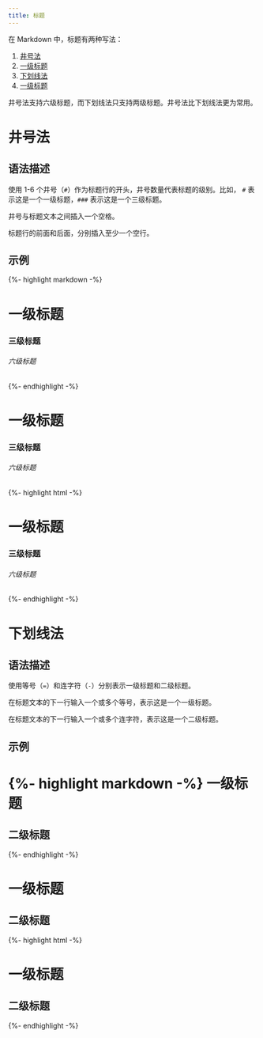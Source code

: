 ```yaml
---
title: 标题
---
```


在 Markdown 中，标题有两种写法：
1. [井号法](#井号法)
2. [一级标题](#一级标题)
3. [下划线法](#下划线法)
4. [一级标题](#一级标题-1)

井号法支持六级标题，而下划线法只支持两级标题。井号法比下划线法更为常用。

# 井号法

## 语法描述

使用 1-6 个井号（```#```）作为标题行的开头，井号数量代表标题的级别。比如， ```#``` 表示这是一个一级标题，```###``` 表示这是一个三级标题。

井号与标题文本之间插入一个空格。

标题行的前面和后面，分别插入至少一个空行。

## 示例

{%- highlight markdown -%}
# 一级标题

### 三级标题

###### 六级标题
{%- endhighlight -%}

<div class="exmp">
  <div class="exmp-container">
    <h1>一级标题</h1>
    <h3>三级标题</h3>
    <h6>六级标题</h6>
  </div>
</div>

{%- highlight html -%}
<h1>一级标题</h1>
<h3>三级标题</h3>
<h6>六级标题</h6>
{%- endhighlight -%}

# 下划线法

## 语法描述

使用等号（```=```）和连字符（```-```）分别表示一级标题和二级标题。

在标题文本的下一行输入一个或多个等号，表示这是一个一级标题。

在标题文本的下一行输入一个或多个连字符，表示这是一个二级标题。

## 示例

{%- highlight markdown -%}
一级标题
=======

二级标题
-------
{%- endhighlight -%}

<div class="exmp">
  <div class="exmp-container">
    <h1>一级标题</h1>
    <h2>二级标题</h2>
  </div>
</div>

{%- highlight html -%}
<h1>一级标题</h1>
<h2>二级标题</h2>
{%- endhighlight -%}

